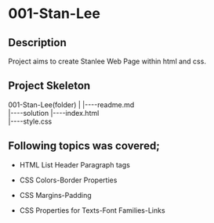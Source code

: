 # 001-Stan-Lee

## Description
Project aims to create Stanlee Web Page within html and css.

## Project Skeleton 
001-Stan-Lee(folder)
|
|----readme.md                
|----solution
        |----index.html  
        |----style.css 

## Following topics was covered;

- HTML List Header Paragraph tags

- CSS Colors-Border Properties

- CSS Margins-Padding

- CSS Properties for Texts-Font Families-Links
